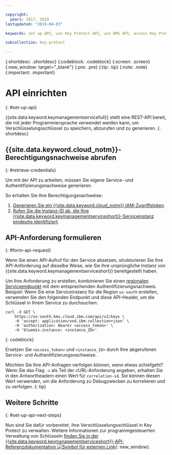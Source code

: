 ```yaml
---

copyright:
  years: 2017, 2019
lastupdated: "2019-04-03"

keywords: set up API, use Key Protect API, use KMS API, access Key Protect API, access KMS API

subcollection: key-protect

---
```


{:shortdesc: .shortdesc}
{:codeblock: .codeblock}
{:screen: .screen}
{:new_window: target="_blank"}
{:pre: .pre}
{:tip: .tip}
{:note: .note}
{:important: .important}

# API einrichten
{: #set-up-api}

{{site.data.keyword.keymanagementservicefull}} stellt eine REST-API bereit, die mit jeder Programmiersprache verwendet werden kann, um Verschlüsselungsschlüssel zu speichern, abzurufen und zu generieren.
{: shortdesc}

## {{site.data.keyword.cloud_notm}}-Berechtigungsnachweise abrufen
{: #retrieve-credentials}

Um mit der API zu arbeiten, müssen Sie eigene Service- und Authentifizierungsnachweise generieren. 

So erhalten Sie Ihre Berechtigungsnachweise:

1. [Generieren Sie ein {{site.data.keyword.cloud_notm}} IAM-Zugriffstoken](/docs/services/key-protect?topic=key-protect-retrieve-access-token).
2. [Rufen Sie die Instanz-ID ab, die Ihre {{site.data.keyword.keymanagementserviceshort}}-Serviceinstanz eindeutig identifiziert](/docs/services/key-protect?topic=key-protect-retrieve-instance-ID).

## API-Anforderung formulieren
{: #form-api-request}

Wenn Sie einen API-Aufruf für den Service absetzen, strukturieren Sie Ihre API-Anforderung auf dieselbe Weise, wie Sie Ihre ursprüngliche Instanz von {{site.data.keyword.keymanagementserviceshort}} bereitgestellt haben. 

Um Ihre Anforderung zu erstellen, kombinieren Sie einen [regionalen Serviceendpunkt](/docs/services/key-protect?topic=key-protect-regions) mit dem entsprechenden Authentifizierungsnachweis. Beispiel: Wenn Sie eine Serviceinstanz für die Region `us-south` erstellen, verwenden Sie den folgenden Endpunkt und diese API-Header, um die Schlüssel in Ihrem Service zu durchsuchen:

```cURL
curl -X GET \
    https://us-south.kms.cloud.ibm.com/api/v2/keys \
    -H 'accept: application/vnd.ibm.collection+json' \
    -H 'authorization: Bearer <access_token>' \
    -H 'bluemix-instance: <instance_ID>'
```
{: codeblock} 

Ersetzen Sie `<access_token>` und `<instance_ID>` durch Ihre abgerufenen Service- und Authentifizierungsnachweise.

Möchten Sie Ihre API-Anfragen verfolgen können, wenn etwas schiefgeht? Wenn Sie das Flag `-v` als Teil der cURL-Anforderung angeben, erhalten Sie in den Antwortheadern einen Wert für `correlation-id`. Sie können diesen Wert verwenden, um die Anforderung zu Debugzwecken zu korrelieren und zu verfolgen.
{: tip} 

## Weitere Schritte
{: #set-up-api-next-steps}

Nun sind Sie dafür vorbereitet, Ihre Verschlüsselungsschlüssel in Key Protect zu verwalten. Weitere Informationen zur programmgesteuerten Verwaltung von Schlüsseln [finden Sie in der {{site.data.keyword.keymanagementserviceshort}}-API-Referenzdokumentation ![Symbol für externen Link](../../icons/launch-glyph.svg "Symbol für externen Link")](https://{DomainName}/apidocs/key-protect){: new_window}.
